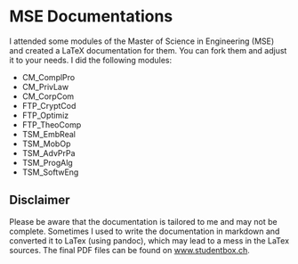 # MSE Documentations

I attended some modules of the Master of Science in Engineering (MSE) and created a LaTeX documentation for them. You can fork them and adjust it to your needs. I did the following modules:

- CM_ComplPro
- CM_PrivLaw
- CM_CorpCom
- FTP_CryptCod
- FTP_Optimiz
- FTP_TheoComp
- TSM_EmbReal
- TSM_MobOp
- TSM_AdvPrPa
- TSM_ProgAlg
- TSM_SoftwEng

## Disclaimer

Please be aware that the documentation is tailored to me and may not be complete. Sometimes I used to write the documentation in markdown and converted it to LaTex (using pandoc), which may lead to a mess in the LaTex sources. The final PDF files can be found on www.studentbox.ch.
